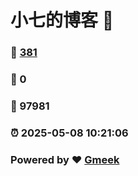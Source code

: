 # 小七的博客 :link:  
### :page_facing_up: [381](/tag.html) 
### :speech_balloon: 0 
### :hibiscus: 97981 
### :alarm_clock: 2025-05-08 10:21:06 
### Powered by :heart: [Gmeek](https://github.com/Meekdai/Gmeek)

